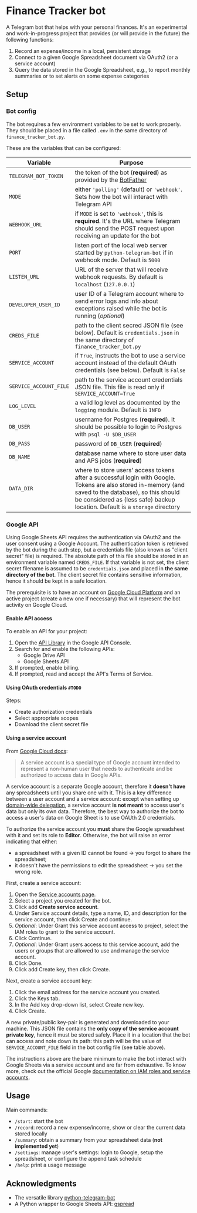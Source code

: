 # Finance Tracker bot

A Telegram bot that helps with your personal finances. It's an experimental and work-in-progress project that provides (or will provide in the future) the following functions:

1. Record an expense/income in a local, persistent storage
2. Connect to a given Google Spreadsheet document via OAuth2 (or a service account)
3. Query the data stored in the Google Spreadsheet, e.g., to report monthly summaries or to set alerts on some expense categories

## Setup

### Bot config

The bot requires a few environment variables to be set to work properly. They should be placed in a file called `.env` in the same directory of `finance_tracker_bot.py`.

These are the variables that can be configured:

| Variable | Purpose |
| --- | --- |
| `TELEGRAM_BOT_TOKEN` | the token of the bot (**required**) as provided by the [BotFather](https://t.me/botfather) |
| `MODE` | either `'polling'` (default) or `'webhook'`. Sets how the bot will interact with Telegram API |
| `WEBHOOK_URL` | if `MODE` is set to `'webhook'`, this is **required**. It's the URL where Telegram should send the POST request upon receiving an update for the bot |
| `PORT` | listen port of the local web server started by `python-telegram-bot` if in webhook mode. Default is `5000` |
| `LISTEN_URL` | URL of the server that will receive webhook requests. By default is `localhost` (`127.0.0.1`) 
| `DEVELOPER_USER_ID` | user ID of a Telegram account where to send error logs and info about exceptions raised while the bot is running (*optional*)
| `CREDS_FILE` | path to the client secred JSON file (see below). Default is `credentials.json` in the same directory of `finance_tracker_bot.py` 
| `SERVICE_ACCOUNT` | if `True`, instructs the bot to use a service account instead of the default OAuth credentials (see below). Default is `False` |
| `SERVICE_ACCOUNT_FILE` | path to the service account credentials JSON file. This file is read only if `SERVICE_ACCOUNT=True` |
| `LOG_LEVEL` | a valid log level as documented by the `logging` module. Default is `INFO`
| `DB_USER` | username for Postgres (**required**). It should be possible to login to Postgres with `psql -U $DB_USER`
| `DB_PASS` | password of `DB_USER` (**required**)
| `DB_NAME` | database name where to store user data and APS jobs (**required**)
| `DATA_DIR` | where to store users' access tokens after a successful login with Google. Tokens are also stored in-memory (and saved to the database), so this should be considered as (less safe) backup location. Default is a `storage` directory

### Google API

Using Google Sheets API requires the authentication via OAuth2 and the user consent using a Google Account. The authentication token is retrieved by the bot during the auth step, but a credentials file (also known as "client secret" file) is required. The absolute path of this file should be stored in an environment variable named `CREDS_FILE`. If that variable is not set, the client secret filename is assumed to be `credentials.json` and placed in **the same directory of the bot**. The client secret file contains sensitive information, hence it should be kept in a safe location.

The prerequisite is to have an account on [Google Cloud Platform](https://console.developers.google.com/) and an active project (create a new one if necessary) that will represent the bot activity on Google Cloud.

#### Enable API access

To enable an API for your project:

1. Open the [API Library](https://console.developers.google.com/apis/library) in the Google API Console.
3. Search for and enable the following APIs:
    - Google Drive API
    - Google Sheets API
5. If prompted, enable billing.
6. If prompted, read and accept the API's Terms of Service.


#### Using OAuth credentials `#TODO`

Steps:

- Create authorization credentials
- Select appropriate scopes
- Download the client secret file

#### Using a service account

From [Google Cloud docs](https://cloud.google.com/iam/docs/understanding-service-accounts#background):

> A service account is a special type of Google account intended to represent a non-human user that needs to authenticate and be authorized to access data in Google APIs.

A service account is a separate Google account, therefore it **doesn't have** any spreadsheets until you share one with it. This is a key difference between a user account and a service account: except when setting up [domain-wide delegation](https://developers.google.com/identity/protocols/oauth2/service-account#delegatingauthority), a service account **is not meant** to access user's data but only its own data. Therefore, the best way to authorize the bot to access a user's data on Google Sheet is to use OAUth 2.0 credentials.

To authorize the service account you **must** share the Google spreadsheet with it and set its role to **Editor**. Otherwise, the bot will raise an error indicating that either:

- a spreadsheet with a given ID cannot be found → you forgot to share the spreadsheet;
- it doesn't have the permissions to edit the spreadsheet → you set the wrong role.

First, create a service account:

1. Open the [Service accounts page](https://console.developers.google.com/iam-admin/serviceaccounts).
1. Select a project you created for the bot.
1. Click add **Create service account**.
1. Under Service account details, type a name, ID, and description for the service account, then click Create and continue.
1. *Optional*: Under Grant this service account access to project, select the IAM roles to grant to the service account.
1. Click Continue.
1. *Optional*: Under Grant users access to this service account, add the users or groups that are allowed to use and manage the service account.
1. Click Done.
1. Click add Create key, then click Create.

Next, create a service account key:

1. Click the email address for the service account you created.
1. Click the Keys tab.
1. In the Add key drop-down list, select Create new key.
1. Click Create.

A new private/public key-pair is generated and downloaded to your machine. This JSON file contains the **only copy of the service account private key**, hence it must be stored safely. Place it in a location that the bot can access and note down its path: this path will be the value of `SERVICE_ACCOUNT_FILE` field in the bot config file (see table above).

The instructions above are the bare minimum to make the bot interact with Google Sheets via a service account and are far from exhaustive. To know more, check out the official Google [documentation on IAM roles and service accounts](https://cloud.google.com/iam/docs/service-accounts).

## Usage

Main commands:

- `/start`: start the bot
- `/record`: record a new expense/income, show or clear the current data stored locally
- `/summary`: obtain a summary from your spreadsheet data (**not implemented yet**)
- `/settings`: manage user's settings: login to Google, setup the spreadsheet, or configure the append task schedule
- `/help`: print a usage message

## Acknowledgments

- The versatile library [python-telegram-bot](https://github.com/python-telegram-bot/python-telegram-bot)
- A Python wrapper to Google Sheets API: [gspread](https://github.com/burnash/gspread)
